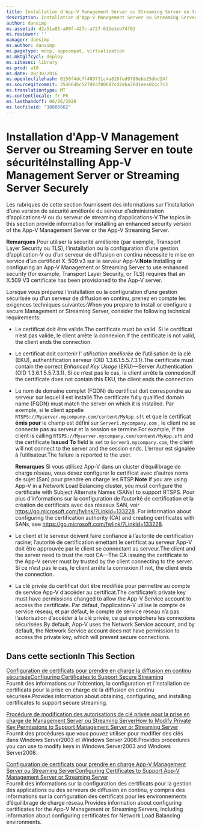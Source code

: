 ```yaml
---
title: Installation d'App-V Management Server ou Streaming Server en toute sécurité
description: Installation d'App-V Management Server ou Streaming Server en toute sécurité
author: dansimp
ms.assetid: d2a51a81-a80f-427c-a727-611e1eb74f02
ms.reviewer: ''
manager: dansimp
ms.author: dansimp
ms.pagetype: mdop, appcompat, virtualization
ms.mktglfcycl: deploy
ms.sitesec: library
ms.prod: w10
ms.date: 08/30/2016
ms.openlocfilehash: 0150f4dc7f489731c4a818fed9780ebb25dbd24f
ms.sourcegitcommit: 354664bc527d93f80687cd2eba70d1eea024c7c3
ms.translationtype: MT
ms.contentlocale: fr-FR
ms.lasthandoff: 06/26/2020
ms.locfileid: "10806662"
---
```

# <span data-ttu-id="3bf84-103">Installation d'App-V Management Server ou Streaming Server en toute sécurité</span><span class="sxs-lookup"><span data-stu-id="3bf84-103">Installing App-V Management Server or Streaming Server Securely</span></span>


<span data-ttu-id="3bf84-104">Les rubriques de cette section fournissent des informations sur l’installation d’une version de sécurité améliorée du serveur d’administration d’applications-V ou du serveur de streaming d’applications-V.</span><span class="sxs-lookup"><span data-stu-id="3bf84-104">The topics in this section provide information for installing an enhanced security version of the App-V Management Server or the App-V Streaming Server.</span></span>

<span data-ttu-id="3bf84-105">**Remarques**  Pour utiliser la sécurité améliorée (par exemple, Transport Layer Security ou TLS), l’installation ou la configuration d’une gestion d’application-V ou d’un serveur de diffusion en continu nécessite le mise en service d’un certificat X. 509 v3 sur le serveur App-V.</span><span class="sxs-lookup"><span data-stu-id="3bf84-105">**Note** Installing or configuring an App-V Management or Streaming Server to use enhanced security (for example, Transport Layer Security, or TLS) requires that an X.509 V3 certificate has been provisioned to the App-V server.</span></span>

 

<span data-ttu-id="3bf84-106">Lorsque vous préparez l’installation ou la configuration d’une gestion sécurisée ou d’un serveur de diffusion en continu, prenez en compte les exigences techniques suivantes:</span><span class="sxs-lookup"><span data-stu-id="3bf84-106">When you prepare to install or configure a secure Management or Streaming Server, consider the following technical requirements:</span></span>

-   <span data-ttu-id="3bf84-107">Le certificat doit être valide.</span><span class="sxs-lookup"><span data-stu-id="3bf84-107">The certificate must be valid.</span></span> <span data-ttu-id="3bf84-108">Si le certificat n’est pas valide, le client arrête la connexion.</span><span class="sxs-lookup"><span data-stu-id="3bf84-108">If the certificate is not valid, the client ends the connection.</span></span>

-   <span data-ttu-id="3bf84-109">Le certificat doit contenir l' *utilisation améliorée* de l’utilisation de la clé (EKU), authentification serveur (OID 1.3.6.1.5.5.7.3.1).</span><span class="sxs-lookup"><span data-stu-id="3bf84-109">The certificate must contain the correct *Enhanced Key Usage* (EKU)—Server Authentication (OID 1.3.6.1.5.5.7.3.1).</span></span> <span data-ttu-id="3bf84-110">Si ce n’est pas le cas, le client arrête la connexion.</span><span class="sxs-lookup"><span data-stu-id="3bf84-110">If the certificate does not contain this EKU, the client ends the connection.</span></span>

-   <span data-ttu-id="3bf84-111">Le nom de domaine complet (FQDN) du certificat doit correspondre au serveur sur lequel il est installé.</span><span class="sxs-lookup"><span data-stu-id="3bf84-111">The certificate fully qualified domain name (FQDN) must match the server on which it is installed.</span></span> <span data-ttu-id="3bf84-112">Par exemple, si le client appelle `RTSPS://Myserver.mycompany.com/content/MyApp.sft` et que le certificat **émis pour** le champ est défini sur `Server1.mycompany.com` , le client ne se connecte pas au serveur et la session se termine.</span><span class="sxs-lookup"><span data-stu-id="3bf84-112">For example, if the client is calling `RTSPS://Myserver.mycompany.com/content/MyApp.sft` and the certificate **Issued To** field is set to `Server1.mycompany.com`, the client will not connect to the server and the session ends.</span></span> <span data-ttu-id="3bf84-113">L’erreur est signalée à l’utilisateur.</span><span class="sxs-lookup"><span data-stu-id="3bf84-113">The failure is reported to the user.</span></span>

    <span data-ttu-id="3bf84-114">**Remarques**  Si vous utilisez App-V dans un cluster d’équilibrage de charge réseau, vous devez configurer le certificat avec d’autres noms de sujet (San) pour prendre en charge les RTSP.</span><span class="sxs-lookup"><span data-stu-id="3bf84-114">**Note** If you are using App-V in a Network Load Balancing cluster, you must configure the certificate with Subject Alternate Names (SANs) to support RTSPS.</span></span> <span data-ttu-id="3bf84-115">Pour plus d’informations sur la configuration de l’autorité de certification et la création de certificats avec des réseaux SAN, voir <https://go.microsoft.com/fwlink/?LinkId=133228> .</span><span class="sxs-lookup"><span data-stu-id="3bf84-115">For information about configuring the certification authority (CA) and creating certificates with SANs, see <https://go.microsoft.com/fwlink/?LinkId=133228>.</span></span>

     

-   <span data-ttu-id="3bf84-116">Le client et le serveur doivent faire confiance à l’autorité de certification racine; l’autorité de certification émettant le certificat au serveur App-V doit être approuvée par le client se connectant au serveur.</span><span class="sxs-lookup"><span data-stu-id="3bf84-116">The client and the server need to trust the root CA—The CA issuing the certificate to the App-V server must by trusted by the client connecting to the server.</span></span> <span data-ttu-id="3bf84-117">Si ce n’est pas le cas, le client arrête la connexion.</span><span class="sxs-lookup"><span data-stu-id="3bf84-117">If not, the client ends the connection.</span></span>

-   <span data-ttu-id="3bf84-118">La clé privée du certificat doit être modifiée pour permettre au compte de service App-V d’accéder au certificat.</span><span class="sxs-lookup"><span data-stu-id="3bf84-118">The certificate’s private key must have permissions changed to allow the App-V Service account to access the certificate.</span></span> <span data-ttu-id="3bf84-119">Par défaut, l’application-V utilise le compte de service réseau, et par défaut, le compte de service réseau n’a pas l’autorisation d’accéder à la clé privée, ce qui empêchera les connexions sécurisées.</span><span class="sxs-lookup"><span data-stu-id="3bf84-119">By default, App-V uses the Network Service account, and by default, the Network Service account does not have permission to access the private key, which will prevent secure connections.</span></span>

## <span data-ttu-id="3bf84-120">Dans cette section</span><span class="sxs-lookup"><span data-stu-id="3bf84-120">In This Section</span></span>


<a href="" id="configuring-certificates-to-support-secure-streaming"></a>[<span data-ttu-id="3bf84-121">Configuration de certificats pour prendre en charge la diffusion en continu sécurisée</span><span class="sxs-lookup"><span data-stu-id="3bf84-121">Configuring Certificates to Support Secure Streaming</span></span>](configuring-certificates-to-support-secure-streaming.md)  
<span data-ttu-id="3bf84-122">Fournit des informations sur l’obtention, la configuration et l’installation de certificats pour la prise en charge de la diffusion en continu sécurisée.</span><span class="sxs-lookup"><span data-stu-id="3bf84-122">Provides information about obtaining, configuring, and installing certificates to support secure streaming.</span></span>

<a href="" id="how-to-modify-private-key-permissions-to-support-management-server-or-streaming-server"></a>[<span data-ttu-id="3bf84-123">Procédure de modification des autorisations de clé privée pour la prise en charge de Management Server ou Streaming Server</span><span class="sxs-lookup"><span data-stu-id="3bf84-123">How to Modify Private Key Permissions to Support Management Server or Streaming Server</span></span>](how-to-modify-private-key-permissions-to-support-management-server-or-streaming-server.md)  
<span data-ttu-id="3bf84-124">Fournit des procédures que vous pouvez utiliser pour modifier des clés dans Windows Server2003 et Windows Server 2008.</span><span class="sxs-lookup"><span data-stu-id="3bf84-124">Provides procedures you can use to modify keys in Windows Server2003 and Windows Server2008.</span></span>

<a href="" id="configuring-certificates-to-support-app-v-management-server-or-streaming-server"></a>[<span data-ttu-id="3bf84-125">Configuration de certificats pour prendre en charge App-V Management Server ou Streaming Server</span><span class="sxs-lookup"><span data-stu-id="3bf84-125">Configuring Certificates to Support App-V Management Server or Streaming Server</span></span>](configuring-certificates-to-support-app-v-management-server-or-streaming-server.md)  
<span data-ttu-id="3bf84-126">Fournit des informations sur la configuration des certificats pour la gestion des applications ou des serveurs de diffusion en continu, y compris des informations sur la configuration des certificats pour les environnements d’équilibrage de charge réseau.</span><span class="sxs-lookup"><span data-stu-id="3bf84-126">Provides information about configuring certificates for the App-V Management or Streaming Servers, including information about configuring certificates for Network Load Balancing environments.</span></span>

 

 





